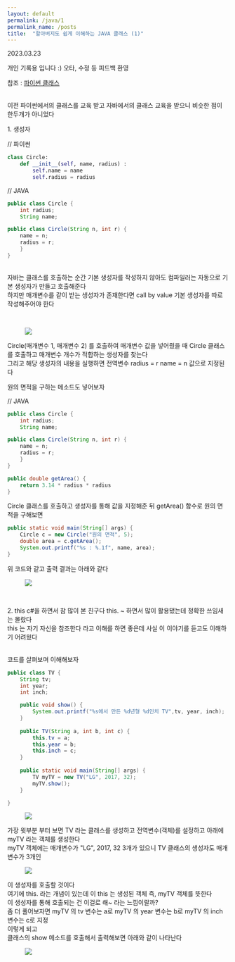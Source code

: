 ```yaml
---
layout: default
permalink: /java/1
permalink_name: /posts
title:  "할아버지도 쉽게 이해하는 JAVA 클래스 (1)"
---
```


<p class="date">2023.03.23</p>

<p class="caution">개인 기록용 입니다 :)
오타, 수정 등 피드백 환영</p>


참조 : 
<a href="https://blog.naver.com/heybry/223042128715">파이썬 클래스</a>

<br>
이전 파이썬에서의 클래스를 교육 받고
자바에서의 클래스 교육을 받으니
비슷한 점이 한두개가 아니었다
<br>

<span class="mini-title">1. 생성자</span>

// 파이썬
```python
class Circle:
    def __init__(self, name, radius) :
        self.name = name
        self.radius = radius
```

// JAVA
```java
public class Circle {
    int radius;
    String name;

public class Circle(String n, int r) {
    name = n;
    radius = r;
    }
}
```

<br>
자바는 클래스를 호출하는 순간
기본 생성자를 작성하지 않아도
컴파일러는 자동으로 
기본 생성자가 만들고 호출해준다​<br>
하지만 매개변수를 같이 받는
생성자가 존재한다면
call by value
기본 생성자를 따로
작성해주어야 한다

​<figure class="fig">
<img class="image" src="../contents/imgs/java/1.png">
</figure>

Circle(매개변수 1, 매개변수 2) 를 호출하여
매개변수 값을 넣어줬을 때
Circle 클래스를 호출하고
매개변수 개수가
적합하는 생성자를 찾는다​<br>
그리고 해당 생성자의 내용을 실행하면
전역변수 
radius = r
name = n
값으로 지정된다<br>

원의 면적을 구하는 메소드도 넣어보자

// JAVA
```java
public class Circle {
    int radius;
    String name;

public class Circle(String n, int r) {
    name = n;
    radius = r;
    }
}

public double getArea() {
    return 3.14 * radius * radius
}
```

Circle 클래스를 호출하고
생성자를 통해 값을 지정해준 뒤
getArea() 함수로
원의 면적을 구해보면

```java
public static void main(String[] args) {
    Circle c = new Circle("원의 면적", 5);
    double area = c.getArea();
    System.out.printf("%s : %.1f", name, area);
}
```

위 코드와 같고
출력 결과는 아래와 같다

<figure class="fig">
<img class="image" src="../contents/imgs/java/2.png">
</figure>​
​
<br>

<span class="mini-title">2. this</span>
c#을 하면서 참 많이 본 친구다
this. ~ 하면서 많이 활용됐는데
정확한 쓰임새는 몰랐다​<br>
this 는 자기 자신을 참조한다
라고 이해를 하면 좋은데
사실 이 이야기를 듣고도 이해하기 어려웠다<br>​

코드를 살펴보며 이해해보자
```java
public class TV {
	String tv;
	int year;
	int inch;

	public void show() {
		System.out.printf("%s에서 만든 %d년형 %d인치 TV",tv, year, inch);
	}
	
	public TV(String a, int b, int c) {
		this.tv = a;
		this.year = b;
		this.inch = c;
	}
	
	public static void main(String[] args) {
		TV myTV = new TV("LG", 2017, 32);
		myTV.show();
	}

}
```
<figure class="fig">
<img class="image" src="../contents/imgs/java/3.png">
</figure>

가장 윗부분 부터 보면
TV 라는 클래스를 생성하고
전역변수(객체)를 설정하고
아래에 myTV 라는 객체를 생성한다<br>
myTV 객체에는 매개변수가
"LG", 2017, 32 3개가 있으니
TV 클래스의 생성자도
매개변수가 3개인
<figure class="fig">
<img class="image" src="../contents/imgs/java/4.png">
</figure>
이 생성자를 호출할 것이다<br>
​여기에 this. 라는 개념이 있는데
이 this 는
생성된 객체
즉, myTV 객체를 뜻한다<br>
이 생성자를 통해 호출되는 건 이걸로 해~
라는 느낌이랄까?<br>
좀 더 풀어보자면
myTV 의 tv 변수는 a로
myTV 의 year 변수는 b로
myTV 의 inch 변수는 c로 지정<br>
​이렇게 되고<br>
클래스의 show 메소드를 호출해서
출력해보면 아래와 같이 나타난다
<figure class="fig">
<img class="image" src="../contents/imgs/java/5.png">
</figure>
​


